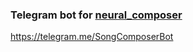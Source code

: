 ### Telegram bot for [neural_composer](https://github.com/zhebrak/neural_composer)

https://telegram.me/SongComposerBot
